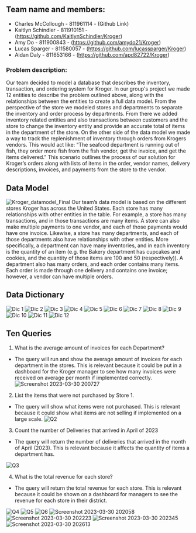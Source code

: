 ## Team name and members:


- Charles McCollough - 811961114 - (Github Link)
- Kaitlyn Schindler - 811910151 - (https://github.com/KaitlynSchindler/Kroger)
- Amy Do - 811900843 - (https://github.com/amydo21/Kroger)
- Lucas Sparger - 811580057 - (https://github.com/lucassparger/Kroger)
- Aidan Daly - 811653166 - (https://github.com/apd82722/Kroger) 


### Problem description:
Our team decided to model a database that describes the inventory, transaction, and ordering system for Kroger. In our group's project we made 12 entities to describe the problem outlined above, along with the relationships between the entities to create a full data model. From the perspective of the store we modeled stores and departments to separate the inventory and order process by departments. From there we added inventory related entities and also transactions between customers and the store to change the inventory entity and provide an accurate total of items in the department of the store. On the other side of the data model we made a way to track the replenishment of inventory through orders from Krogers vendors. This would act like: “The seafood department is running out of fish, they order more fish from the fish vendor, get the invoice, and get the items delivered.” This scenario outlines the process of our solution for Kroger’s orders along with lists of items in the order, vendor names, delivery descriptions, invoices, and payments from the store to the vendor. 


## Data Model

![Kroger_datamodel_Final](https://user-images.githubusercontent.com/91034834/229179853-7aecf971-b79a-441b-9699-4f304c52e860.png)
Our team’s data model is based on the different stores Kroger has across the United States. Each store has many relationships with other entities in the table. For example, a store has many transactions, and in those transactions are many items. A store can also make multiple payments to one vendor, and each of those payments would have one invoice. Likewise, a store has many departments, and each of those departments also have relationships with other entities. More specifically, a department can have many inventories, and in each inventory is the quantity of an item (e.g. the Bakery department has cupcakes and cookies, and the quantity of those items are 100 and 50 (respectively)). A department also has many orders, and each order contains many items. Each order is made through one delivery and contains one invoice; however, a vendor can have multiple orders.


## Data Dictionary

![Dic 1](https://user-images.githubusercontent.com/91034834/229182016-ecabb3cf-a992-4787-b8c1-d1e17f6c8617.PNG)
![Dic 2](https://user-images.githubusercontent.com/91034834/229182042-704c4992-7455-4f6b-a870-581c6831b3f6.PNG)
![Dic 3](https://user-images.githubusercontent.com/91034834/229182065-ae7f4074-ec6c-4680-a826-f49d1358c461.PNG)
![Dic 4](https://user-images.githubusercontent.com/91034834/229182078-c40383fb-13c0-4c93-95f2-331a7c1bb5bb.PNG)
![Dic 5](https://user-images.githubusercontent.com/91034834/229182093-55b74d30-52b0-4510-a71e-dfb25ccf6d16.PNG)
![Dic 6](https://user-images.githubusercontent.com/91034834/229182103-93ef2b9f-b0ee-4199-b430-8bd625dcc9a3.PNG)
![Dic 7](https://user-images.githubusercontent.com/91034834/229182113-5c97bbc9-3b4a-4d32-afab-ca2ef01424d7.PNG)
![Dic 8](https://user-images.githubusercontent.com/91034834/229182126-c4dc44eb-635b-41d4-962d-057c197e6406.PNG)
![Dic 9](https://user-images.githubusercontent.com/91034834/229182134-aeb05bb7-df49-40d8-8c6b-00457521edc1.PNG)
![Dic 10](https://user-images.githubusercontent.com/91034834/229182155-2689d36e-ab42-4953-a560-ea141d6b078b.PNG)
![Dic 11](https://user-images.githubusercontent.com/91034834/229182173-25f26457-01b3-4629-be93-b026bf410729.PNG)
![Dic 12](https://user-images.githubusercontent.com/91034834/229182196-664bd209-68c8-4a60-a5f8-082d6550670f.PNG)


## Ten Queries

1. What is the average amount of invoices for each Department? 
- The query will run and show the average amount of invoices for each department in the stores. This is relevant because it could be put in a dashboard for the Kroger manager to see how many invoices were received on average per month if implemented correctly.
![Screenshot 2023-03-30 200727](https://user-images.githubusercontent.com/91034834/229184159-64aa25fc-4657-4d67-a970-0f8f483c5339.png)
2. List the items that were not purchased by Store 1.
- The query will show what items were not purchased. This is relevant because it could show what items are not selling if implemented on a large scale. 
![Q2](https://user-images.githubusercontent.com/91034834/229184234-8f143427-4e7f-4edb-93cd-8ea81ff98c0c.png)
3. Count the number of Deliveries that arrived in April of 2023
- The query will return the number of deliveries that arrived in the month of April (2023). This is relevant because it affects the quantity of items a department has.

![Q3](https://user-images.githubusercontent.com/91034834/229184241-c7798c8b-47af-4e82-8dc8-e622810be37f.png)

4. What is the total revenue for each store?
- The query will return the total revenue for each store. This is relevant because it could be shown on a dashboard for managers to see the revenue for each store in their district. 

![Q4](https://user-images.githubusercontent.com/91034834/229184255-d07624d9-e743-4c5b-977a-cb9d59eeb35d.png)
![Q5](https://user-images.githubusercontent.com/91034834/229184267-9a4ad41b-3e7b-4729-afb7-00950f683332.png)
![Q6](https://user-images.githubusercontent.com/91034834/229184287-898d282d-6b12-4188-a566-1e6128732971.png)
![Screenshot 2023-03-30 202058](https://user-images.githubusercontent.com/91034834/229184423-bfe99b7e-013f-4dd9-9cb6-c72c8611edd4.png)
![Screenshot 2023-03-30 202223](https://user-images.githubusercontent.com/91034834/229184451-e63d6bf6-8d7a-4593-ae66-1b58c08219aa.png)
![Screenshot 2023-03-30 202345](https://user-images.githubusercontent.com/91034834/229184475-2f61e50d-60e5-4c55-a44c-87a8da7eab7d.png)
![Screenshot 2023-03-30 202613](https://user-images.githubusercontent.com/91034834/229184493-5eaf98b9-7fd2-4f62-94bc-b07603dfe8d4.png)
